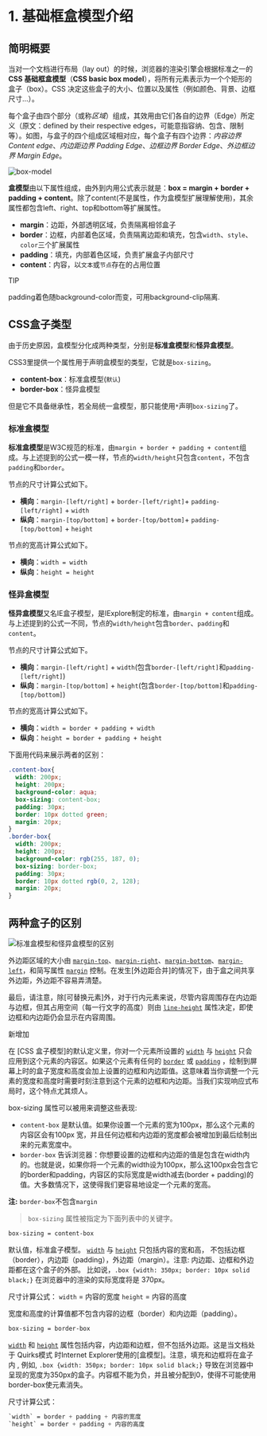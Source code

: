 # 1. 基础框盒模型介绍


## 简明概要
当对一个文档进行布局（lay out）的时候，浏览器的渲染引擎会根据标准之一的 **CSS 基础框盒模型**（**CSS basic box model**），将所有元素表示为一个个矩形的盒子（box）。CSS 决定这些盒子的大小、位置以及属性（例如颜色、背景、边框尺寸…）。

每个盒子由四个部分（或称*区域*）组成，其效用由它们各自的边界（Edge）所定义（原文：defined by their respective edges，可能意指容纳、包含、限制等）。如图，与盒子的四个组成区域相对应，每个盒子有四个边界：*内容边界* *Content edge*、*内边距边界* *Padding Edge*、*边框边界* *Border Edge*、*外边框边界* *Margin Edge*。

<img :src="$withBase('/images/CSS/box.assets/boxmodel-(3).png')" alt='box-model'/>

**盒模型**由以下属性组成，由外到内用公式表示就是：**box = margin + border + padding + content**。除了content(不是属性，作为盒模型扩展理解使用)，其余属性都包含left、right、top和bottom等扩展属性。

- **margin**：边距，外部透明区域，负责隔离相邻盒子
- **border**：边框，内部着色区域，负责隔离边距和填充，包含`width`、`style`、`color`三个扩展属性
- **padding**：填充，内部着色区域，负责扩展盒子内部尺寸
- **content**：内容，以`文本`或`节点`存在的占用位置

TIP

padding着色随background-color而变，可用background-clip隔离.

## CSS盒子类型

由于历史原因，盒模型分化成两种类型，分别是**标准盒模型**和**怪异盒模型**。

CSS3里提供一个属性用于声明盒模型的类型，它就是`box-sizing`。

- **content-box**：标准盒模型(`默认`)
- **border-box**：怪异盒模型

但是它不具备继承性，若全局统一盒模型，那只能使用`*`声明`box-sizing`了。

### 标准盒模型

**标准盒模型**是W3C规范的标准，由`margin + border + padding + content`组成。与上述提到的公式一模一样，节点的`width/height`只包含`content`，不包含`padding`和`border`。

节点的尺寸计算公式如下。

- **横向**：`margin-[left/right]` + `border-[left/right]`+ `padding-[left/right]` + `width`
- **纵向**：`margin-[top/bottom]` + `border-[top/bottom]`+ `padding-[top/bottom]` + `height`

节点的宽高计算公式如下。

- **横向**：`width = width`
- **纵向**：`height = height`

###  怪异盒模型

**怪异盒模型**又名IE盒子模型，是IExplore制定的标准，由`margin + content`组成。与上述提到的公式一不同，节点的`width/height`包含`border`、`padding`和`content`。

节点的尺寸计算公式如下。

- **横向**：`margin-[left/right]` + `width`(包含`border-[left/right]`和`padding-[left/right]`)
- **纵向**：`margin-[top/bottom]` + `height`(包含`border-[top/bottom]`和`padding-[top/bottom]`)

节点的宽高计算公式如下。

- **横向**：`width = border + padding + width`
- **纵向**：`height = border + padding + height`

下面用代码来展示两者的区别：
```css
.content-box{
  width: 200px;
  height: 200px;
  background-color: aqua;
  box-sizing: content-box;
  padding: 30px;
  border: 10px dotted green;
  margin: 20px;
}
.border-box{
  width: 200px;
  height: 200px;
  background-color: rgb(255, 187, 0);
  box-sizing: border-box;
  padding: 30px;
  border: 10px dotted rgb(0, 2, 128);
  margin: 20px;
}
```
## 两种盒子的区别
<img :src="$withBase('/images/CSS/box.assets/image-20210323175451998.png')" alt='标准盒模型和怪异盒模型的区别'/>

外边距区域的大小由 [`margin-top`](https://developer.mozilla.org/zh-CN/docs/Web/CSS/margin-top)、[`margin-right`](https://developer.mozilla.org/zh-CN/docs/Web/CSS/margin-right)、[`margin-bottom`](https://developer.mozilla.org/zh-CN/docs/Web/CSS/margin-bottom)、[`margin-left`](https://developer.mozilla.org/zh-CN/docs/Web/CSS/margin-left)，和简写属性 [`margin`](https://developer.mozilla.org/zh-CN/docs/Web/CSS/margin) 控制。在发生[外边距合并]的情况下，由于盒之间共享外边距，外边距不容易弄清楚。

最后，请注意，除[可替换元素]外，对于行内元素来说，尽管内容周围存在内边距与边框，但其占用空间（每一行文字的高度）则由 [`line-height`](https://developer.mozilla.org/zh-CN/docs/Web/CSS/line-height) 属性决定，即使边框和内边距仍会显示在内容周围。

新增加

在 [CSS 盒子模型]的默认定义里，你对一个元素所设置的 [`width`](https://developer.mozilla.org/zh-CN/docs/Web/CSS/width) 与 [`height`](https://developer.mozilla.org/zh-CN/docs/Web/CSS/height) 只会应用到这个元素的内容区。如果这个元素有任何的 [`border`](https://developer.mozilla.org/zh-CN/docs/Web/CSS/border) 或 [`padding`](https://developer.mozilla.org/zh-CN/docs/Web/CSS/padding) ，绘制到屏幕上时的盒子宽度和高度会加上设置的边框和内边距值。这意味着当你调整一个元素的宽度和高度时需要时刻注意到这个元素的边框和内边距。当我们实现响应式布局时，这个特点尤其烦人。

box-sizing 属性可以被用来调整这些表现:

- `content-box` 是默认值。如果你设置一个元素的宽为100px，那么这个元素的内容区会有100px 宽，并且任何边框和内边距的宽度都会被增加到最后绘制出来的元素宽度中。
- `border-box` 告诉浏览器：你想要设置的边框和内边距的值是包含在width内的。也就是说，如果你将一个元素的width设为100px，那么这100px会包含它的border和padding，内容区的实际宽度是width减去(border + padding)的值。大多数情况下，这使得我们更容易地设定一个元素的宽高。

**注:** `border-box`不包含`margin`

>  `box-sizing` 属性被指定为下面列表中的关键字。

```css
box-sizing = content-box
```

默认值，标准盒子模型。 [`width`](https://developer.mozilla.org/zh-CN/docs/Web/CSS/width) 与 [`height`](https://developer.mozilla.org/zh-CN/docs/Web/CSS/height) 只包括内容的宽和高， 不包括边框（border），内边距（padding），外边距（margin）。注意: 内边距、边框和外边距都在这个盒子的外部。 比如说，`.box {width: 350px; border: 10px solid black;}` 在浏览器中的渲染的实际宽度将是 370px。

尺寸计算公式：
`width` = 内容的宽度
`height` = 内容的高度

宽度和高度的计算值都不包含内容的边框（border）和内边距（padding）。
```css
box-sizing = border-box
```
 [`width`](https://developer.mozilla.org/zh-CN/docs/Web/CSS/width) 和 [`height`](https://developer.mozilla.org/zh-CN/docs/Web/CSS/height) 属性包括内容，内边距和边框，但不包括外边距。这是当文档处于 Quirks模式 时Internet Explorer使用的[盒模型]。注意，填充和边框将在盒子内 , 例如, `.box {width: 350px; border: 10px solid black;}` 导致在浏览器中呈现的宽度为350px的盒子。内容框不能为负，并且被分配到0，使得不可能使用border-box使元素消失。

尺寸计算公式：
```sass
`width` = border + padding + 内容的宽度
`height` = border + padding + 内容的高度
```